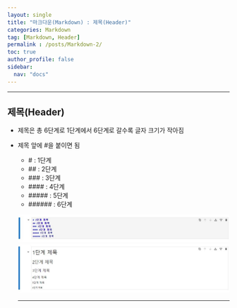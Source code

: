 ```yaml
---
layout: single
title: "마크다운(Markdown) : 제목(Header)"
categories: Markdown
tag: [Markdown, Header]
permalink : /posts/Markdown-2/
toc: true
author_profile: false
sidebar:
  nav: "docs"
---
```


<hr>

## 제목(Header)

* 제목은 총 6단계로 1단계에서 6단계로 갈수록 글자 크기가 작아짐
* 제목 앞에 \#을 붙이면 됨
  * \# : 1단계
  * \#\# : 2단계
  * \#\#\# : 3단계
  * \#\#\#\# : 4단계
  * \#\#\#\#\# : 5단계
  * \#\#\#\#\#\# : 6단계

  ![제목 입력](/assets/images/MarkDown/Md_Header_1.JPG)
  ![제목 출력](/assets/images/MarkDown/Md_Header_2.JPG)

  <hr>
